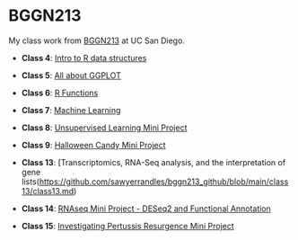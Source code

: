 # BGGN213
My class work from [BGGN213](https://bioboot.github.io/bggn213_F24/) at UC San Diego.

- **Class 4**: [Intro to R data structures](https://github.com/sawyerrandles/bggn213_github/blob/main/class04/class04.html)

- **Class 5**: [All about GGPLOT](https://github.com/sawyerrandles/bggn213_github/blob/main/class05/class05.md)

- **Class 6**: [R Functions](https://github.com/sawyerrandles/bggn213_github/blob/main/class06/class06.md)

- **Class 7**: [Machine Learning](https://github.com/sawyerrandles/bggn213_github/blob/main/class07/class07.md)

- **Class 8**: [Unsupervised Learning Mini Project](https://github.com/sawyerrandles/bggn213_github/blob/main/class08/class08.md)

- **Class 9**: [Halloween Candy Mini Project](https://github.com/sawyerrandles/bggn213_github/blob/main/class09/class09.md)

- **Class 13**: [Transcriptomics, RNA-Seq analysis, and the interpretation of gene lists(https://github.com/sawyerrandles/bggn213_github/blob/main/class13/class13.md)

- **Class 14**: [RNAseq Mini Project - DESeq2 and Functional Annotation](https://github.com/sawyerrandles/bggn213_github/blob/main/class14/class14.md)

- **Class 15**: [Investigating Pertussis Resurgence Mini Project](https://github.com/sawyerrandles/bggn213_github/blob/main/class15/class15.md)
